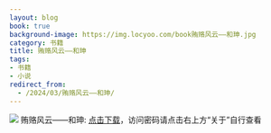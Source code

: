 ```yaml
---
layout: blog
book: true
background-image: https://img.locyoo.com/book贿赂风云——和珅.jpg
category: 书籍
title: 贿赂风云——和珅
tags:
- 书籍
- 小说
redirect_from:
  - /2024/03/贿赂风云——和珅/
---
```

![](https://img.locyoo.com/book贿赂风云——和珅.jpg)
贿赂风云——和珅: <a name = "ref1" href="https://url18.ctfile.com/f/50983618-1350064928-d17cb8?p=3619">点击下载</a>，访问密码请点击右上方“关于”自行查看